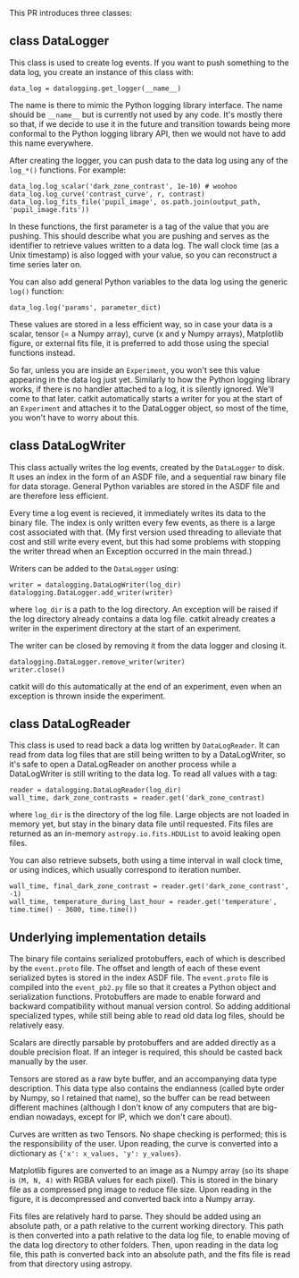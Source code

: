 This PR introduces three classes:

class DataLogger
---
This class is used to create log events. If you want to push something to the data log, you create an instance of this class with:

```
data_log = datalogging.get_logger(__name__)
```

The name is there to mimic the Python logging library interface. The name should be `__name__` but is currently not used by any code. It's mostly there so that, if we decide to use it in the future and transition towards being more conformal to the Python logging library API, then we would not have to add this name everywhere.

After creating the logger, you can push data to the data log using any of the `log_*()` functions. For example:

```
data_log.log_scalar('dark_zone_contrast', 1e-10) # woohoo
data_log.log_curve('contrast_curve', r, contrast)
data_log.log_fits_file('pupil_image', os.path.join(output_path, 'pupil_image.fits'))
```

In these functions, the first parameter is a tag of the value that you are pushing. This should describe what you are pushing and serves as the identifier to retrieve values written to a data log. The wall clock time (as a Unix timestamp) is also logged with your value, so you can reconstruct a time series later on.

You can also add general Python variables to the data log using the generic `log()` function:

```
data_log.log('params', parameter_dict)
```

These values are stored in a less efficient way, so in case your data is a scalar, tensor (= a Numpy array), curve (x and y Numpy arrays), Matplotlib figure, or external fits file, it is preferred to add those using the special functions instead.

So far, unless you are inside an `Experiment`, you won't see this value appearing in the data log just yet. Similarly to how the Python logging library works, if there is no handler attached to a log, it is silently ignored. We'll come to that later. catkit automatically starts a writer for you at the start of an `Experiment` and attaches it to the DataLogger object, so most of the time, you won't have to worry about this.

class DataLogWriter
---

This class actually writes the log events, created by the `DataLogger` to disk. It uses an index in the form of an ASDF file, and a sequential raw binary file for data storage. General Python variables are stored in the ASDF file and are therefore less efficient.

Every time a log event is recieved, it immediately writes its data to the binary file. The index is only written every few events, as there is a large cost associated with that. (My first version used threading to alleviate that cost and still write every event, but this had some problems with stopping the writer thread when an Exception occurred in the main thread.)

Writers can be added to the `DataLogger` using:

```
writer = datalogging.DataLogWriter(log_dir)
datalogging.DataLogger.add_writer(writer)
```
where `log_dir` is a path to the log directory. An exception will be raised if the log directory already contains a data log file. catkit already creates a writer in the experiment directory at the start of an experiment.

The writer can be closed by removing it from the data logger and closing it.
```
datalogging.DataLogger.remove_writer(writer)
writer.close()
```
catkit will do this automatically at the end of an experiment, even when an exception is thrown inside the experiment.

class DataLogReader
---

This class is used to read back a data log written by `DataLogReader`. It can read from data log files that are still being written to by a DataLogWriter, so it's safe to open a DataLogReader on another process while a DataLogWriter is still writing to the data log. To read all values with a tag:

```
reader = datalogging.DataLogReader(log_dir)
wall_time, dark_zone_contrasts = reader.get('dark_zone_contrast)
```
where `log_dir` is the directory of the log file. Large objects are not loaded in memory yet, but stay in the binary data file until requested. Fits files are returned as an in-memory `astropy.io.fits.HDUList` to avoid leaking open files.

You can also retrieve subsets, both using a time interval in wall clock time, or using indices, which usually correspond to iteration number.

```
wall_time, final_dark_zone_contrast = reader.get('dark_zone_contrast', -1)
wall_time, temperature_during_last_hour = reader.get('temperature', time.time() - 3600, time.time())
```

Underlying implementation details
---

The binary file contains serialized protobuffers, each of which is described by the `event.proto` file. The offset and length of each of these event serialized bytes is stored in the index ASDF file. The `event.proto` file is compiled into the `event_pb2.py` file so that it creates a Python object and serialization functions. Protobuffers are made to enable forward and backward compatibility without manual version control. So adding additional specialized types, while still being able to read old data log files, should be relatively easy.

Scalars are directly parsable by protobuffers and are added directly as a double precision float. If an integer is required, this should be casted back manually by the user.

Tensors are stored as a raw byte buffer, and an accompanying data type description. This data type also contains the endianness (called byte order by Numpy, so I retained that name), so the buffer can be read between different machines (although I don't know of any computers that are big-endian nowadays, except for IP, which we don't care about).

Curves are written as two Tensors. No shape checking is performed; this is the responsibility of the user. Upon reading, the curve is converted into a dictionary as `{'x': x_values, 'y': y_values}`.

Matplotlib figures are converted to an image as a Numpy array (so its shape is `(M, N, 4)` with RGBA values for each pixel). This is stored in the binary file as a compressed png image to reduce file size. Upon reading in the figure, it is decompressed and converted back into a Numpy array.

Fits files are relatively hard to parse. They should be added using an absolute path, or a path relative to the current working directory. This path is then converted into a path relative to the data log file, to enable moving of the data log directory to other folders. Then, upon reading in the data log file, this path is converted back into an absolute path, and the fits file is read from that directory using astropy.